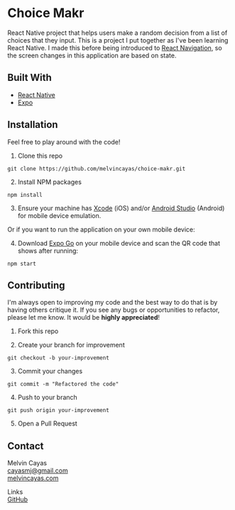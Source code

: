 # Choice Makr

React Native project that helps users make a random decision from a list of choices that they input. This is a project I put together as I've been learning React Native. I made this before being introduced to [React Navigation](https://reactnavigation.org/), so the screen changes in this application are based on state.

## Built With

- [React Native](https://reactnative.dev/)
- [Expo](https://expo.dev/)

## Installation

Feel free to play around with the code!

1. Clone this repo

```
git clone https://github.com/melvincayas/choice-makr.git
```

2. Install NPM packages

```
npm install
```

3. Ensure your machine has [Xcode](https://apps.apple.com/us/app/xcode/id497799835?mt=12) (iOS) and/or [Android Studio](https://developer.android.com/studio) (Android) for mobile device emulation.

Or if you want to run the application on your own mobile device:

4. Download [Expo Go](https://expo.dev/client) on your mobile device and scan the QR code that shows after running:

```
npm start
```

## Contributing

I'm always open to improving my code and the best way to do that is by having others critique it. If you see any bugs or opportunities to refactor, please let me know. It would be **highly appreciated**!

1. Fork this repo

2. Create your branch for improvement

```
git checkout -b your-improvement
```

3. Commit your changes

```
git commit -m "Refactored the code"
```

4. Push to your branch

```
git push origin your-improvement
```

5. Open a Pull Request

## Contact

Melvin Cayas  
[cayasmj@gmail.com](mailto:cayasmj@gmail.com?subject=[GitHub])  
[melvincayas.com](https://melvincayas.com/)

Links  
[GitHub](https://github.com/melvincayas/choice-makr)
